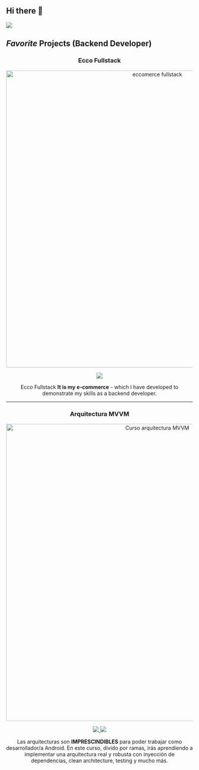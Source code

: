 ## Hi there 👋
<img src="https://i.imgur.com/JgjpKaQ.jpg">

## *Favorite* Projects (Backend Developer)

<div align="center">
  
### Ecco Fullstack  
<a href="https://eccofullstack.vercel.app/shop" target="_blank">
  <img src="https://i.imgur.com/WdQc39M.png" width="800" alt="eccomerce fullstack">
</a>
<p>
  <a href="https://github.com/agl5702/eccofullstack-backend" target="_blank">
    <img src="https://img.shields.io/badge/CÓDIGO-ff9?style=for-the-badge&logo=github&logoColor=black">
  </a>
</p>
<p>
  Ecco Fullstack <strong>It is my e-commerce</strong> - which I have developed to demonstrate my skills as a backend developer.
</p>

---

### Arquitectura MVVM  
<a href="https://github.com/ArisGuimera/SimpleAndroidMVVM" target="_blank">
  <img src="https://i.imgur.com/7uCBigG.jpg" width="800" alt="Curso arquitectura MVVM">
</a>
<p>
  <a href="https://github.com/ArisGuimera/SimpleAndroidMVVM" target="_blank">
    <img src="https://img.shields.io/badge/C%C3%93DIGO-80ffaa?style=for-the-badge&logo=github&logoColor=black">
  </a>
  <a href="https://youtu.be/hhhSMXi0R3E" target="_blank">
    <img src="https://img.shields.io/badge/-Youtube-green?style=for-the-badge&color=3fFD7f">
  </a>
</p>
<p>
  Las arquitecturas son <strong>IMPRESCINDIBLES</strong> para poder trabajar como desarrollador/a Android. En este curso, divido por ramas, irás aprendiendo a implementar una arquitectura real y robusta con inyección de dependencias, clean architecture, testing y mucho más.
</p>

</div>


